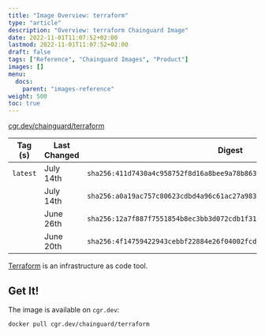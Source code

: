 ```yaml
---
title: "Image Overview: terraform"
type: "article"
description: "Overview: terraform Chainguard Image"
date: 2022-11-01T11:07:52+02:00
lastmod: 2022-11-01T11:07:52+02:00
draft: false
tags: ["Reference", "Chainguard Images", "Product"]
images: []
menu:
  docs:
    parent: "images-reference"
weight: 500
toc: true
---
```


[cgr.dev/chainguard/terraform](https://github.com/chainguard-images/images/tree/main/images/terraform)

| Tag (s)   | Last Changed | Digest                                                                    |
|-----------|--------------|---------------------------------------------------------------------------|
|  `latest` | July 14th    | `sha256:411d7430a4c958752f8d16a8bee9a78b86341b3f315fe158626529191f85c8e5` |
|           | July 14th    | `sha256:a0a19ac757c80623cdbd4a96c61ac27a983b9418dc322c3a1bc2e56964d506ba` |
|           | June 26th    | `sha256:12a7f887f7551854b8ec3bb3d072cdb1f31a6e3fdb41a96a9ccf64cf0f06c705` |
|           | June 20th    | `sha256:4f14759422943cebbf22884e26f04002fcdc1814fdccd461e269f9b29deeabc8` |



[Terraform](https://github.com/hashicorp/terraform) is an infrastructure as code tool.

## Get It!

The image is available on `cgr.dev`:

```
docker pull cgr.dev/chainguard/terraform
```

